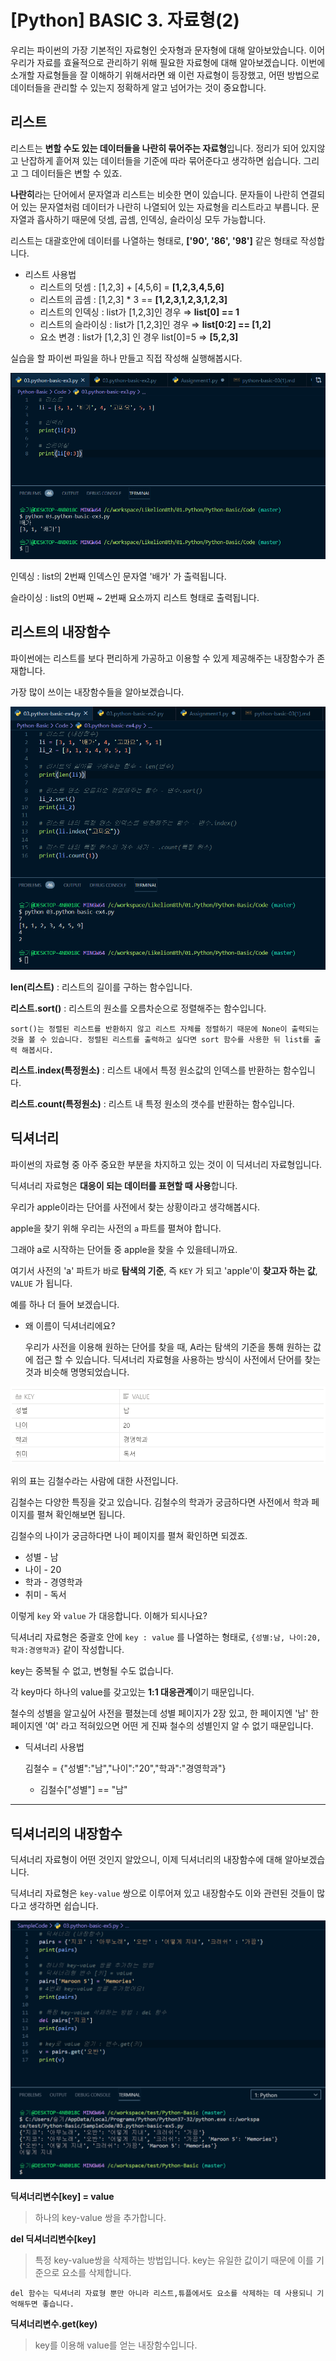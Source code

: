 # [Python] BASIC 3. 자료형(2)

우리는 파이썬의 가장 기본적인 자료형인 숫자형과 문자형에 대해 알아보았습니다. 이어 우리가 자료를 효율적으로 관리하기 위해 필요한 자료형에 대해 알아보겠습니다. 이번에 소개할 자료형들을 잘 이해하기 위해서라면 왜 이런 자료형이 등장했고, 어떤 방법으로 데이터들을 관리할 수 있는지 정확하게 알고 넘어가는 것이 중요합니다.

## 리스트

 리스트는 **변할 수도 있는 데이터들을 나란히 묶어주는 자료형**입니다. 정리가 되어 있지않고 난잡하게 흩어져 있는 데이터들을 기준에 따라 묶어준다고 생각하면 쉽습니다. 그리고 그 데이터들은 변할 수 있죠.  

**나란히**라는 단어에서 문자열과 리스트는 비슷한 면이 있습니다. 문자들이 나란히 연결되어 있는 문자열처럼 데이터가 나란히 나열되어 있는 자료형을 리스트라고 부릅니다. 문자열과 흡사하기 때문에 덧셈, 곱셈, 인덱싱, 슬라이싱 모두 가능합니다.  

리스트는 대괄호안에 데이터를 나열하는 형태로,  **['90', '86', '98']** 같은 형태로 작성합니다. 

- 리스트 사용법
    - 리스트의 덧셈 : [1,2,3] + [4,5,6] = **[1,2,3,4,5,6]**
    - 리스트의 곱셈 : [1,2,3] * 3 == **[1,2,3,1,2,3,1,2,3]**
    - 리스트의 인덱싱 : list가 [1,2,3]인 경우 ⇒  **list[0] == 1**
    - 리스트의 슬라이싱 : list가 [1,2,3]인 경우 ⇒  **list[0:2] == [1,2]**
    - 요소 변경 : list가 [1,2,3] 인 경우 list[0]=5 ⇒ **[5,2,3]**

실습을 할 파이썬 파일을 하나 만들고 직접 작성해 실행해봅시다.

![image](img/3-1.python-basic-04.PNG)

인덱싱 : list의 2번째 인덱스인 문자열 '배가' 가 출력됩니다.

슬라이싱 : list의 0번째 ~ 2번째 요소까지 리스트 형태로 출력됩니다.

## 리스트의 내장함수

 파이썬에는 리스트를 보다 편리하게 가공하고 이용할 수 있게 제공해주는 내장함수가 존재합니다.  
 
가장 많이 쓰이는 내장함수들을 알아보겠습니다.

![image](img/3-1.python-basic-05.PNG)

 **len(리스트)** : 리스트의 길이를 구하는 함수입니다.

  **리스트.sort()** : 리스트의 원소를 오름차순으로 정렬해주는 함수입니다.

    sort()는 정렬된 리스트를 반환하지 않고 리스트 자체를 정렬하기 때문에 None이 출력되는 것을 볼 수 있습니다. 정렬된 리스트를 출력하고 싶다면 sort 함수를 사용한 뒤 list를 출력 해봅시다.

 **리스트.index(특정원소)** : 리스트 내에서 특정 원소값의 인덱스를 반환하는 함수입니다.

 **리스트.count(특정원소)** : 리스트 내 특정 원소의 갯수를 반환하는 함수입니다.

## 딕셔너리

 파이썬의 자료형 중 아주 중요한 부분을 차지하고 있는 것이 이 딕셔너리 자료형입니다. 
 
 딕셔너리 자료형은 **대응이 되는 데이터를 표현할 때 사용**합니다.
 
  우리가 apple이라는 단어를 사전에서 찾는 상황이라고 생각해봅시다. 
  
  apple을 찾기 위해 우리는 사전의 `a` 파트를 펼쳐야 합니다. 
  
  그래야 a로 시작하는 단어들 중 apple을 찾을 수 있을테니까요. 
  
  여기서 사전의 'a' 파트가 바로 **탐색의 기준**, 즉 `KEY` 가 되고 'apple'이 **찾고자 하는 값**, `VALUE` 가 됩니다. 
  
  예를 하나 더 들어 보겠습니다.

- 왜 이름이 딕셔너리에요?

     우리가 사전을 이용해 원하는 단어를 찾을 때, A라는 탐색의 기준을 통해 원하는 값에 접근 할 수 있습니다. 딕셔너리 자료형을 사용하는 방식이 사전에서 단어를 찾는 것과 비슷해 명명되었습니다.

![image](img/3-1.python-basic-06.PNG)

위의 표는 김철수라는 사람에 대한 사전입니다. 

김철수는 다양한 특징을 갖고 있습니다. 김철수의 학과가 궁금하다면 사전에서 학과 페이지를 펼쳐 확인해보면 됩니다.

 김철수의 나이가 궁금하다면 나이 페이지를 펼쳐 확인하면 되겠죠. 

- 성별 - 남
- 나이 - 20
- 학과 - 경영학과
- 취미 - 독서

이렇게 `key` 와 `value` 가 대응합니다. 이해가 되시나요?

 딕셔너리 자료형은 중괄호 안에 `key : value` 를 나열하는 형태로, `{성별:남, 나이:20, 학과:경영학과}` 같이 작성합니다. 
 
key는 중복될 수 없고, 변형될 수도 없습니다. 

각 key마다 하나의 value를 갖고있는 **1:1 대응관계**이기 때문입니다. 

철수의 성별을 알고싶어 사전을 펼쳤는데 성별 페이지가 2장 있고, 한 페이지엔 '남' 한 페이지엔 '여' 라고 적혀있으면 어떤 게 진짜 철수의 성별인지 알 수 없기 때문입니다.

- 딕셔너리 사용법

    김철수 = {"성별":"남","나이":"20","학과":"경영학과"}

    - 김철수["성별"] == "남"

--- 

## 딕셔너리의 내장함수

 딕셔너리 자료형이 어떤 것인지 알았으니, 이제 딕셔너리의 내장함수에 대해 알아보겠습니다. 
 
 딕셔너리 자료형은 `key-value` 쌍으로 이루어져 있고 내장함수도 이와 관련된 것들이 많다고 생각하면 쉽습니다.

![image](img/3-1.python-basic-07.PNG)


 **딕셔너리변수[key] = value**
 
 > 하나의 key-value 쌍을 추가합니다.

**del 딕셔너리변수[key]**

> 특정 key-value쌍을 삭제하는 방법입니다. key는 유일한 값이기 때문에 이를 기준으로 요소를 삭제합니다.

    del 함수는 딕셔너리 자료형 뿐만 아니라 리스트,튜플에서도 요소를 삭제하는 데 사용되니 기억해두면 좋습니다.

 **딕셔너리변수.get(key)**
 
 > key를 이용해 value를 얻는 내장함수입니다.